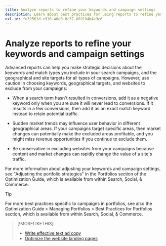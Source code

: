 ```yaml
---
title: Analyze reports to refine your keywords and campaign settings
description: Learn about best practices for using reports to refine your keywords and campaign settings.
exl-id: fe32561d-e910-40e0-8c37-889184b4e9c6
---
```

# Analyze reports to refine your keywords and campaign settings

Advanced reports can help you make strategic decisions about the keywords and match types you include in your search campaigns, and the geographical and site targets for all types of campaigns. However, use caution in choosing keywords, geographical targets, and websites to exclude from your campaigns:

* When a search term hasn't resulted in conversions, add it as a negative keyword only when you are sure it will never lead to conversions. If it results in a few conversions, then add it as an exact match keyword instead to retain potential traffic.

* Sudden market trends may influence user behavior in different geographical areas. If your campaigns target specific areas, then market changes can potentially make the excluded areas profitable, and you might miss revenue opportunities if you continue to exclude them.

* Be conservative in excluding websites from your campaigns because content and market changes can rapidly change the value of a site's traffic.

For more information about adjusting your keywords and campaign settings, see "Adjusting the portfolio strategies"  in the Portfolios section of the Optimization Guide, which is available from within Search, Social, & Commerce.<!-- verify convention for referencing Optimization Guide here -->

>[!TIP]
>
>For more best practices specific to campaigns in portfolios, see also the Optimization Guide > Managing Portfolios > Best Practices for Portfolios section, which is available from within Search, Social, & Commerce.<!-- verify convention for referencing Optimization Guide here -->

>[!MORELIKETHIS]
>
>* [Write effective text ad copy](best-practices-write.md)
>* [Optimize the website landing pages](best-practices-optimize.md)
